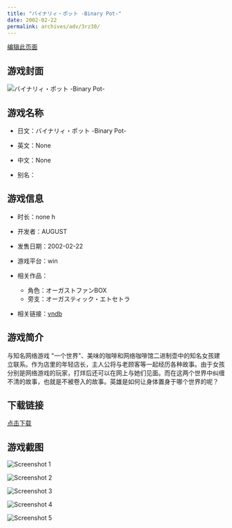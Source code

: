 ```yaml
---
title: "バイナリィ・ポット -Binary Pot-"
date: 2002-02-22
permalink: archives/adv/3rz30/
---
```

[编辑此页面](https://github.com/ACG-3/ADV3-source/blob/main/source/_posts/%E3%83%90%E3%82%A4%E3%83%8A%E3%83%AA%E3%82%A3%E3%83%BB%E3%83%9D%E3%83%83%E3%83%88%20-Binary%20Pot-.md)

## 游戏封面

![バイナリィ・ポット -Binary Pot-](https://pan.timero.xyz/d/onedrive/img_lib_001/%E3%83%90%E3%82%A4%E3%83%8A%E3%83%AA%E3%82%A3%E3%83%BB%E3%83%9D%E3%83%83%E3%83%88%20-Binary%20Pot-_cover.avif)


## 游戏名称

- 日文：バイナリィ・ポット -Binary Pot-
- 英文：None
- 中文：None

- 别名：


## 游戏信息

- 时长：none h
- 开发者：AUGUST
- 发售日期：2002-02-22
- 游戏平台：win
- 相关作品：
   - 角色：オーガストファンBOX
   - 旁支：オーガスティック・エトセトラ

- 相关链接：[vndb](https://vndb.org/v166)


## 游戏简介

与知名网络游戏 "一个世界"、美味的咖啡和网络咖啡馆二进制壶中的知名女孩建立联系。作为店里的年轻店长，主人公将与老顾客等一起经历各种故事。由于女孩分别是网络游戏的玩家，打烊后还可以在网上与她们见面。而在这两个世界中纠缠不清的故事，也就是不被卷入的故事。英雄是如何让身体置身于哪个世界的呢？




## 下载链接

[点击下载](https://pan.timero.xyz/onedrive/adv_lib_001/%E3%83%90%E3%82%A4%E3%83%8A%E3%83%AA%E3%82%A3%E3%83%BB%E3%83%9D%E3%83%83%E3%83%88%20-Binary%20Pot-)


## 游戏截图


![Screenshot 1](https://pan.timero.xyz/d/onedrive/img_lib_001/%E3%83%90%E3%82%A4%E3%83%8A%E3%83%AA%E3%82%A3%E3%83%BB%E3%83%9D%E3%83%83%E3%83%88%20-Binary%20Pot-_Screenshot_1.avif)

![Screenshot 2](https://pan.timero.xyz/d/onedrive/img_lib_001/%E3%83%90%E3%82%A4%E3%83%8A%E3%83%AA%E3%82%A3%E3%83%BB%E3%83%9D%E3%83%83%E3%83%88%20-Binary%20Pot-_Screenshot_2.avif)

![Screenshot 3](https://pan.timero.xyz/d/onedrive/img_lib_001/%E3%83%90%E3%82%A4%E3%83%8A%E3%83%AA%E3%82%A3%E3%83%BB%E3%83%9D%E3%83%83%E3%83%88%20-Binary%20Pot-_Screenshot_3.avif)

![Screenshot 4](https://pan.timero.xyz/d/onedrive/img_lib_001/%E3%83%90%E3%82%A4%E3%83%8A%E3%83%AA%E3%82%A3%E3%83%BB%E3%83%9D%E3%83%83%E3%83%88%20-Binary%20Pot-_Screenshot_4.avif)

![Screenshot 5](https://pan.timero.xyz/d/onedrive/img_lib_001/%E3%83%90%E3%82%A4%E3%83%8A%E3%83%AA%E3%82%A3%E3%83%BB%E3%83%9D%E3%83%83%E3%83%88%20-Binary%20Pot-_Screenshot_5.avif)

